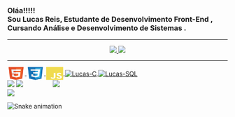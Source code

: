 
<h3> Oláa!!!!!    <br> 
Sou Lucas Reis, Estudante de Desenvolvimento Front-End , Cursando Análise e Desenvolvimento de Sistemas . </h3> 
      
     
<hr>

  
<div align="center ">
  <a href="https://github.com/lucasreis741">
  <img height="180em" src="https://github-readme-stats.vercel.app/api?username=lucasreis741&show_icons=true&theme=dark&include_all_commits=true&count_private=true"/>
  <img height="180em" src="https://github-readme-stats.vercel.app/api/top-langs/?username=lucasreis741&layout=compact&langs_count=7&theme=dark   "/>
</div>

<hr>

   <img align="center" alt="Lucas-HTML" height="30" width="40" src="https://raw.githubusercontent.com/devicons/devicon/master/icons/html5/html5-original.svg">
   <img align="center" alt="Lucas-CSS" height="30" width="40" src="https://raw.githubusercontent.com/devicons/devicon/master/icons/css3/css3-original.svg">
   <img align="center" alt="Lucas-Js" height="30" width="40" src="https://raw.githubusercontent.com/devicons/devicon/master/icons/javascript/javascript-plain.svg">
     <img align="center" alt="Lucas-C" height="30" width="40" src="https://www.portalgsti.com.br/media/uploads/marcomascarenhas/c.png">
      <img align="center" alt="Lucas-SQL" height="40" width="45" src= "https://files.softicons.com/download/system-icons/lozengue-filetype-icons-by-gurato/ico/SQL.ico">
   <img   align="right" width="400"    src="https://i.pinimg.com/originals/56/78/b7/5678b7d94f06fb580386d6883d082e97.gif"  />
  </div>
   
  
 
<div>
  <a href = "https://mail.google.com/mail/u/0/#inbox/FMfcgzGmvTvDrqdbNlzkTVNlKqZtDflc"><img src="https://img.shields.io/badge/-Gmail-%23333?style=for-the-badge&logo=gmail&logoColor=white" target="_blank"></a>
  <a href="https://www.linkedin.com/in/lucas-de-souza-reis-0377501ab/" target="_blank"><img src="https://img.shields.io/badge/-LinkedIn-%230077B5?style=for-the-badge&logo=linkedin&logoColor=white" target="_blank"></a>    
  </div>
  <img  align="center"  width="203"    src="https://images.squarespace-cdn.com/content/v1/5ccb050e809d8e130ff3433f/1591368755714-Y3XQ32MCTOHXJIVPA1AH/raio.gif"  />
  

 
  </div>

![Snake animation](https://github.com/lucasreis741/lucasreis741/blob/output/github-contribution-grid-snake.svg)
